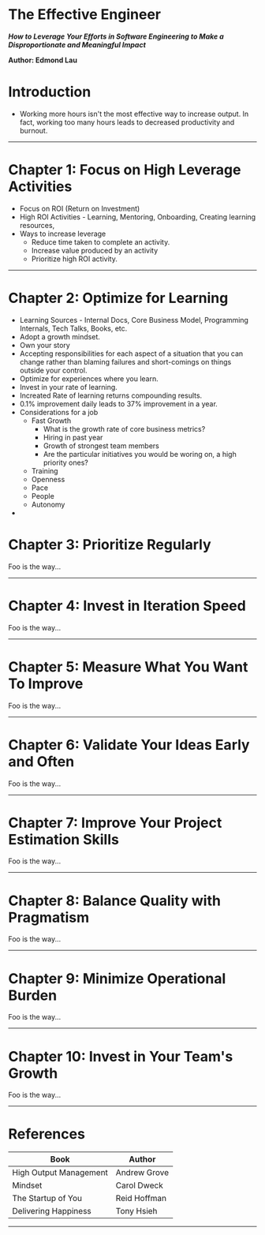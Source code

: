 # The Effective Engineer

**_How to Leverage Your Efforts in Software Engineering to Make a Disproportionate and Meaningful Impact_**

**Author: Edmond Lau**

# Introduction

- Working more hours isn't the most effective way to increase output. In fact, working too many hours leads to decreased productivity and burnout.

---

# Chapter 1: Focus on High Leverage Activities

- Focus on ROI (Return on Investment)
- High ROI Activities - Learning, Mentoring, Onboarding, Creating learning resources,
- Ways to increase leverage
  - Reduce time taken to complete an activity.
  - Increase value produced by an activity
  - Prioritize high ROI activity.

---

# Chapter 2: Optimize for Learning

- Learning Sources - Internal Docs, Core Business Model, Programming Internals, Tech Talks, Books, etc.
- Adopt a growth mindset.
- Own your story
- Accepting responsibilities for each aspect of a situation that you can change rather than blaming failures and short-comings on things outside your control.
- Optimize for experiences where you learn.
- Invest in your rate of learning.
- Increated Rate of learning returns compounding results.
- 0.1% improvement daily leads to 37% improvement in a year.
- Considerations for a job
  - Fast Growth
    - What is the growth rate of core business metrics?
    - Hiring in past year
    - Growth of strongest team members
    - Are the particular initiatives you would be woring on, a high priority ones?
  - Training
  - Openness
  - Pace
  - People
  - Autonomy
- 

# Chapter 3: Prioritize Regularly

Foo is the way...

---

# Chapter 4: Invest in Iteration Speed

Foo is the way...

---

# Chapter 5: Measure What You Want To Improve

Foo is the way...

---

# Chapter 6: Validate Your Ideas Early and Often

Foo is the way...

---

# Chapter 7: Improve Your Project Estimation Skills

Foo is the way...

---

# Chapter 8: Balance Quality with Pragmatism

Foo is the way...

---

# Chapter 9: Minimize Operational Burden

Foo is the way...

---

# Chapter 10: Invest in Your Team's Growth

Foo is the way...

---

# References

| Book                   | Author       |
| ---------------------- | ------------ |
| High Output Management | Andrew Grove |
| Mindset                | Carol Dweck  |
| The Startup of You     | Reid Hoffman |
| Delivering Happiness   | Tony Hsieh   |

---
